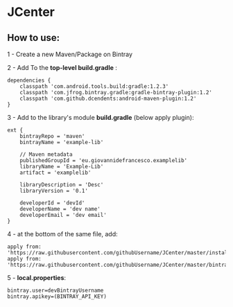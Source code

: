 # JCenter

## How to use: 

1 - Create a new Maven/Package on Bintray

2 - Add To the **top-level build.gradle** :

```
dependencies {
    classpath 'com.android.tools.build:gradle:1.2.3'
    classpath 'com.jfrog.bintray.gradle:gradle-bintray-plugin:1.2'
    classpath 'com.github.dcendents:android-maven-plugin:1.2'
}
```

3 - Add to the library's module **build.gradle** (below apply plugin):

```
ext {
    bintrayRepo = 'maven'
    bintrayName = 'example-lib'

    // Maven metadata
    publishedGroupId = 'eu.giovannidefrancesco.examplelib'
    libraryName = 'Example-Lib'
    artifact = 'examplelib'

    libraryDescription = 'Desc'
    libraryVersion = '0.1'

    developerId = 'devId'
    developerName = 'dev name'
    developerEmail = 'dev email'
}
```

4 - at the bottom of the same file, add:

```
apply from: 'https://raw.githubusercontent.com/githubUsername/JCenter/master/installv1.gradle'
apply from: 'https://raw.githubusercontent.com/githubUsername/JCenter/master/bintrayv1.gradle'
```

5 - **local.properties**:

```
bintray.user=devBintrayUsername
bintray.apikey=(BINTRAY_API_KEY)
```
